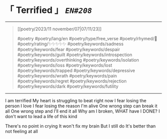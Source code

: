 # &#12300; Terrified &#12301; *`EN#208`*

---

> [[poetry/2023/11 november/07|07/11/23]]
> 
> #poetry 
> #poetry/lang/en 
> #poetry/type/free_verse 
> #poetry/rhymed/🔴 
> #poetry/rating/✨✨✨✨✨ 
> #poetry/keywords/sadness #poetry/keywords/fear #poetry/keywords/despair #poetry/keywords/guilt #poetry/keywords/introspection #poetry/keywords/overthinking #poetry/keywords/isolation #poetry/keywords/loss #poetry/keywords/lost #poetry/keywords/trapped #poetry/keywords/depressive #poetry/keywords/wrath #poetry/keywords/pain #poetry/keywords/regret #poetry/keywords/rejection #poetry/keywords/dark #poetry/keywords/futility 

---

I am terrified
My heart is struggling to beat right now
I fear losing the person I love
I fear losing the reason I'm alive
One wrong step can break it all
One wrong step and I'll end it all
Why am I broken, WHAT have I DONE?
I don't want to lead a life of this kind



There's no point in crying
It won't fix my brain
But I still do
It's better than not feeling at all